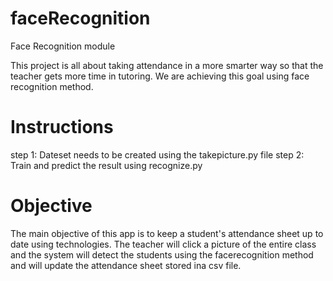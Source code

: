 # faceRecognition
Face Recognition module

This project is all about taking attendance in a more smarter way so that the teacher gets more time in tutoring.
We are achieving this goal using face recognition method.

# Instructions
step 1: Dateset needs to be created using the takepicture.py file
step 2: Train and predict the result using recognize.py

# Objective
The main objective of this app is to keep a student's attendance sheet up to date using technologies.
The teacher will click a picture of the entire class and the system will detect the students using the facerecognition method
and will update the attendance sheet stored ina csv file.
